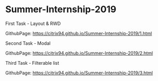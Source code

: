 # Summer-Internship-2019

First Task - Layout & RWD

GithubPage: https://citrix94.github.io/Summer-Internship-2019/1.html

Second Task - Modal

GithubPage: https://citrix94.github.io/Summer-Internship-2019/2.html

Third Task - Filterable list

GithubPage: https://citrix94.github.io/Summer-Internship-2019/3.html
